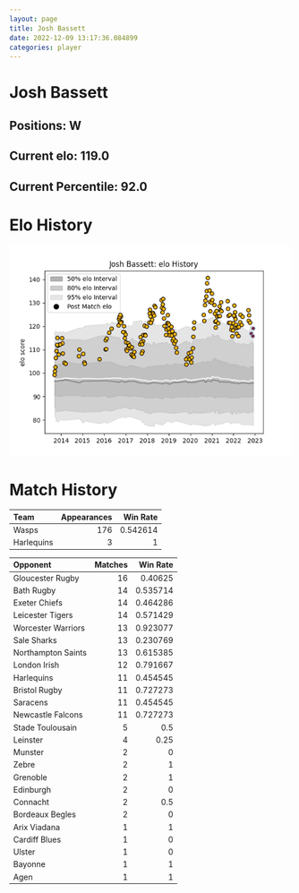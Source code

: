 ```yaml
---  
layout: page  
title: Josh Bassett  
date: 2022-12-09 13:17:36.084899  
categories: player  
---
```

# Josh Bassett

## Positions: W

## Current elo: 119.0

## Current Percentile: 92.0

# Elo History


![elo history](history_JoshBassett.png)
# Match History


| Team       |   Appearances |   Win Rate |
|:-----------|--------------:|-----------:|
| Wasps      |           176 |   0.542614 |
| Harlequins |             3 |   1        |

| Opponent           |   Matches |   Win Rate |
|:-------------------|----------:|-----------:|
| Gloucester Rugby   |        16 |   0.40625  |
| Bath Rugby         |        14 |   0.535714 |
| Exeter Chiefs      |        14 |   0.464286 |
| Leicester Tigers   |        14 |   0.571429 |
| Worcester Warriors |        13 |   0.923077 |
| Sale Sharks        |        13 |   0.230769 |
| Northampton Saints |        13 |   0.615385 |
| London Irish       |        12 |   0.791667 |
| Harlequins         |        11 |   0.454545 |
| Bristol Rugby      |        11 |   0.727273 |
| Saracens           |        11 |   0.454545 |
| Newcastle Falcons  |        11 |   0.727273 |
| Stade Toulousain   |         5 |   0.5      |
| Leinster           |         4 |   0.25     |
| Munster            |         2 |   0        |
| Zebre              |         2 |   1        |
| Grenoble           |         2 |   1        |
| Edinburgh          |         2 |   0        |
| Connacht           |         2 |   0.5      |
| Bordeaux Begles    |         2 |   0        |
| Arix Viadana       |         1 |   1        |
| Cardiff Blues      |         1 |   0        |
| Ulster             |         1 |   0        |
| Bayonne            |         1 |   1        |
| Agen               |         1 |   1        |